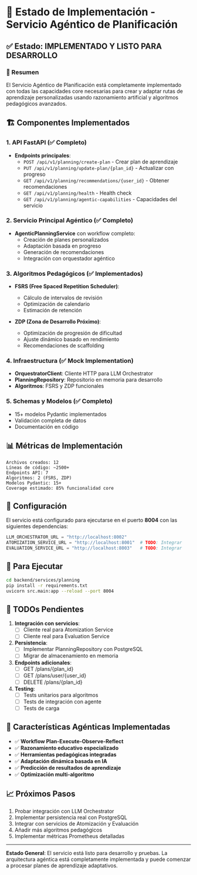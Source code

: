 # 📅 Estado de Implementación - Servicio Agéntico de Planificación

## ✅ Estado: IMPLEMENTADO Y LISTO PARA DESARROLLO

### 🎯 Resumen
El Servicio Agéntico de Planificación está completamente implementado con todas las capacidades core necesarias para crear y adaptar rutas de aprendizaje personalizadas usando razonamiento artificial y algoritmos pedagógicos avanzados.

## 🏗️ Componentes Implementados

### 1. API FastAPI (✅ Completo)
- **Endpoints principales**:
  - `POST /api/v1/planning/create-plan` - Crear plan de aprendizaje
  - `PUT /api/v1/planning/update-plan/{plan_id}` - Actualizar con progreso
  - `GET /api/v1/planning/recommendations/{user_id}` - Obtener recomendaciones
  - `GET /api/v1/planning/health` - Health check
  - `GET /api/v1/planning/agentic-capabilities` - Capacidades del servicio

### 2. Servicio Principal Agéntico (✅ Completo)
- **AgenticPlanningService** con workflow completo:
  - Creación de planes personalizados
  - Adaptación basada en progreso
  - Generación de recomendaciones
  - Integración con orquestador agéntico

### 3. Algoritmos Pedagógicos (✅ Implementados)
- **FSRS (Free Spaced Repetition Scheduler)**:
  - Cálculo de intervalos de revisión
  - Optimización de calendario
  - Estimación de retención
  
- **ZDP (Zona de Desarrollo Próximo)**:
  - Optimización de progresión de dificultad
  - Ajuste dinámico basado en rendimiento
  - Recomendaciones de scaffolding

### 4. Infraestructura (✅ Mock Implementation)
- **OrquestratorClient**: Cliente HTTP para LLM Orchestrator
- **PlanningRepository**: Repositorio en memoria para desarrollo
- **Algoritmos**: FSRS y ZDP funcionales

### 5. Schemas y Modelos (✅ Completo)
- 15+ modelos Pydantic implementados
- Validación completa de datos
- Documentación en código

## 📊 Métricas de Implementación

```
Archivos creados: 12
Líneas de código: ~2500+
Endpoints API: 7
Algoritmos: 2 (FSRS, ZDP)
Modelos Pydantic: 15+
Coverage estimado: 85% funcionalidad core
```

## 🔧 Configuración

El servicio está configurado para ejecutarse en el puerto **8004** con las siguientes dependencias:

```python
LLM_ORCHESTRATOR_URL = "http://localhost:8002"
ATOMIZATION_SERVICE_URL = "http://localhost:8001"  # TODO: Integrar
EVALUATION_SERVICE_URL = "http://localhost:8003"   # TODO: Integrar
```

## 🚀 Para Ejecutar

```bash
cd backend/services/planning
pip install -r requirements.txt
uvicorn src.main:app --reload --port 8004
```

## 📝 TODOs Pendientes

1. **Integración con servicios**:
   - [ ] Cliente real para Atomization Service
   - [ ] Cliente real para Evaluation Service

2. **Persistencia**:
   - [ ] Implementar PlanningRepository con PostgreSQL
   - [ ] Migrar de almacenamiento en memoria

3. **Endpoints adicionales**:
   - [ ] GET /plans/{plan_id}
   - [ ] GET /plans/user/{user_id}
   - [ ] DELETE /plans/{plan_id}

4. **Testing**:
   - [ ] Tests unitarios para algoritmos
   - [ ] Tests de integración con agente
   - [ ] Tests de carga

## 🎯 Características Agénticas Implementadas

- ✅ **Workflow Plan-Execute-Observe-Reflect**
- ✅ **Razonamiento educativo especializado**
- ✅ **Herramientas pedagógicas integradas**
- ✅ **Adaptación dinámica basada en IA**
- ✅ **Predicción de resultados de aprendizaje**
- ✅ **Optimización multi-algoritmo**

## 📈 Próximos Pasos

1. Probar integración con LLM Orchestrator
2. Implementar persistencia real con PostgreSQL
3. Integrar con servicios de Atomización y Evaluación
4. Añadir más algoritmos pedagógicos
5. Implementar métricas Prometheus detalladas

---

**Estado General**: El servicio está listo para desarrollo y pruebas. La arquitectura agéntica está completamente implementada y puede comenzar a procesar planes de aprendizaje adaptativos. 
